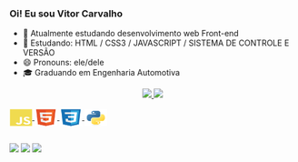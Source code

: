 ### Oi! Eu sou Vitor Carvalho



 - 🔭 Atualmente estudando desenvolvimento web Front-end
 - 🌱 Estudando: HTML / CSS3 / JAVASCRIPT / SISTEMA DE CONTROLE E VERSÃO
 - 😄 Pronouns: ele/dele
 - 🎓 Graduando em Engenharia Automotiva
 
 <div align="center">
  <a href="https://github.com/vitor-cf">
  <img height="180em" src="https://github-readme-stats.vercel.app/api?username=vitor-cf&show_icons=true&theme=dark&include_all_commits=true&count_private=true"/>
  <img height="180em" src="https://github-readme-stats.vercel.app/api/top-langs/?username=vitor-cf&layout=compact&langs_count=7&theme=dark"/>
</div> 
  
  <div style="display: inline_block"><br>
  <img align="center" alt="Rafa-Js" height="30" width="40" src="https://raw.githubusercontent.com/devicons/devicon/master/icons/javascript/javascript-plain.svg">
  <img align="center" alt="Rafa-HTML" height="30" width="40" src="https://raw.githubusercontent.com/devicons/devicon/master/icons/html5/html5-original.svg">
  <img align="center" alt="Rafa-CSS" height="30" width="40" src="https://raw.githubusercontent.com/devicons/devicon/master/icons/css3/css3-original.svg">
  <img align="center" alt="Rafa-Python" height="30" width="40" src="https://raw.githubusercontent.com/devicons/devicon/master/icons/python/python-original.svg">
  </div> 
  
  ## 
  
  <div> 
  
  <a href="https://www.instagram.com/_vitorcf/" target="_blank"><img src="https://img.shields.io/badge/-Instagram-%23E4405F?style=for-the-badge&logo=instagram&logoColor=white" target="_blank"></a> 
  <a href="https://www.linkedin.com/in/-vitorferreira/" target="_blank"><img src="https://img.shields.io/badge/-LinkedIn-%230077B5?style=for-the-badge&logo=linkedin&logoColor=white" target="_blank"></a> 
    <a href="https://twitter.com/_vitorcarv1" target="_blank"><img src="https://img.shields.io/badge/Twitter-1DA1F2?style=for-the-badge&logo=twitter&logoColor=white" target="_blank"></a>
 	
 
  
  


